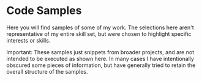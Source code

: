 Code Samples
===========

Here you will find samples of some of my work.
The selections here aren't representative of my entire skill set, but were chosen to highlight specific interests or skills.

Important: These samples just snippets from broader projects, and are not intended to be executed as shown here. In many cases I have intentionally obscured some pieces of information, but have generally tried to retain the overall structure of the samples.
